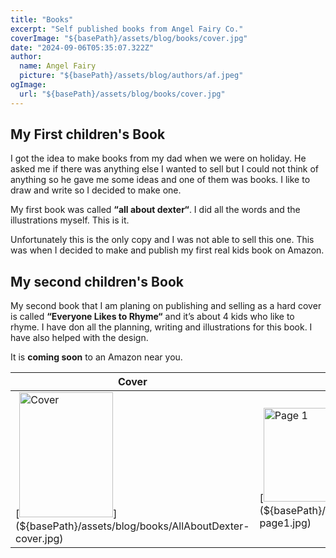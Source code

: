 ```yaml
---
title: "Books"
excerpt: "Self published books from Angel Fairy Co."
coverImage: "${basePath}/assets/blog/books/cover.jpg"
date: "2024-09-06T05:35:07.322Z"
author:
  name: Angel Fairy
  picture: "${basePath}/assets/blog/authors/af.jpeg"
ogImage:
  url: "${basePath}/assets/blog/books/cover.jpg"
---
```



## My First children's Book  

I got the idea to make books from my dad when we were on holiday. He asked me if there was anything else I wanted to sell but I could not think of anything so he gave me some ideas and one of them was books. I like to draw and write so I decided to make one. 

My first book was called **“all about dexter“**. I did all the words and the illustrations myself. This is it. 


Unfortunately this is the only copy and I was not able to sell this one. This was when I decided to make and publish my first real kids book on Amazon.  

## My second children's Book  

My second book that I am planing on publishing and selling as a hard cover is called **“Everyone Likes to Rhyme“** and it’s about 4 kids who like to rhyme. I have don all the planning, writing and illustrations for this book. I have also helped with the design.

It is **coming soon** to an Amazon near you.   

<table class="table-auto">
  <thead>
    <tr>
      <th>Cover</th>
      <th>Page 1</th>
      <th>Page 2</th>
      <th>Page </th>
    </tr>
  </thead>
  <tbody>
    <tr>
      <td>[<img src="${basePath}/assets/blog/books/AllAboutDexter-cover.jpg" width="150" height="200" alt="Cover"/>](${basePath}/assets/blog/books/AllAboutDexter-cover.jpg)</td>
      <td>[<img src="${basePath}/assets/blog/books/AllAboutDexter-page1.jpg" width="200" height="150" alt="Page 1"/>](${basePath}/assets/blog/books/AllAboutDexter-page1.jpg)</td>
      <td>[<img src="${basePath}/assets/blog/books/AllAboutDexter-page2.jpg" width="200" height="150" alt="Page 2"/>](${basePath}/assets/blog/books/AllAboutDexter-page2.jpg)</td>
      <td>[<img src="${basePath}/assets/blog/books/AllAboutDexter-page3.jpg" width="150" height="200" alt="Page 3"/>](${basePath}/assets/blog/books/AllAboutDexter-page3.jpg)</td>
    </tr>
  </tbody>
</table>
